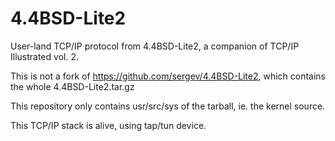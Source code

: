 4.4BSD-Lite2
============

User-land TCP/IP protocol from 4.4BSD-Lite2, a companion of TCP/IP Illustrated vol. 2.

This is not a fork of https://github.com/sergev/4.4BSD-Lite2, which contains the whole 4.4BSD-Lite2.tar.gz

This repository only contains usr/src/sys of the tarball, ie. the kernel source.

This TCP/IP stack is alive, using tap/tun device.
